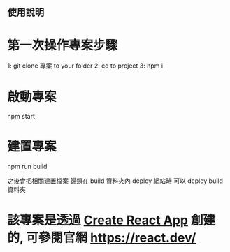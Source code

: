 ## 使用說明
# 第一次操作專案步驟
1: git clone 專案 to your folder
2: cd to project
3: npm i

# 啟動專案
npm start

# 建置專案
npm run build

之後會把相關建置檔案 歸類在 build 資料夾內
deploy 網站時 可以 deploy build 資料夾

# 該專案是透過 [Create React App](https://github.com/facebook/create-react-app) 創建的, 可參閱官網 https://react.dev/
